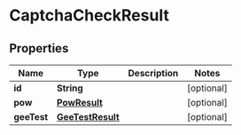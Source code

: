 
# CaptchaCheckResult

## Properties
Name | Type | Description | Notes
------------ | ------------- | ------------- | -------------
**id** | **String** |  |  [optional]
**pow** | [**PowResult**](PowResult.md) |  |  [optional]
**geeTest** | [**GeeTestResult**](GeeTestResult.md) |  |  [optional]



